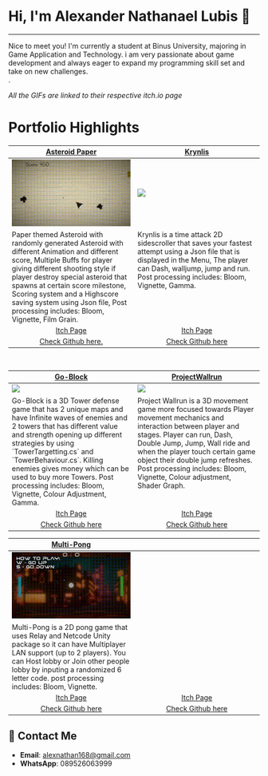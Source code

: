 # Hi, I'm Alexander Nathanael Lubis 👋
---
Nice to meet you! I'm currently a student at Binus University, majoring in Game Application and Technology. i am very passionate about game development and always eager to expand my programming skill set and take on new challenges. </br>.

*All the GIFs are linked to their respective itch.io page*

# Portfolio Highlights
<table width="100%">
  <thead>
    <tr>
      <th width="50%"><a href="https://alexnathan.itch.io/asteroid-paper">Asteroid Paper</a></th>
      <th width="50%"><a href="https://alexnathan.itch.io/krynlis">Krynlis</a></th>
    </tr>
    
  </thead>
  <tbody>
    <tr>
      <td><img src="https://github.com/Alexander-NL/Alexander-NL/blob/main/AsteroidPaper.gif"/></td>
      <td><img src="https://github.com/Alexander-NL/Alexander-NL/blob/main/Krynlis.gif"/></td>
    </tr>
    <tr>
      <td valign="text-top">Paper themed Asteroid with randomly generated Asteroid with different Animation and different score, Multiple Buffs for player giving different shooting style if player destroy special asteroid that spawns at certain score milestone, Scoring system and a Highscore saving system using Json file, Post processing includes: Bloom, Vignette, Film Grain.</td>
      <td valign="text-top">Krynlis is a time attack 2D sidescroller that saves your fastest attempt using a Json file that is displayed in the Menu, The player can Dash, walljump, jump and run. Post processing includes: Bloom, Vignette, Gamma. </td>
    </tr>
    <tr>
      <td align="center"><a href="https://alexnathan.itch.io/asteroid-paper">Itch Page</a></td>
      <td align="center"><a href="https://alexnathan.itch.io/krynlis">Itch Page</a></td>
    </tr>
    <tr>
      <td align="center"><a href="https://github.com/Alexander-NL/Asteroid-Paper"> Check Github here.</a></td>
      <td align="center"><a href="https://github.com/Alexander-NL/Krynlis"> Check Github here</a></td>
    </tr>
  </tbody>
</table>

<br>

<table width="100%">
  <thead>
    <tr>
      <th width="50%"><a href=" ">Go-Block</a></th>
      <th width="50%"><a href="https://alexnathan.itch.io/project-wallrun">ProjectWallrun<a></th>
    </tr>
  </thead>
  <tbody>
    <tr>
      <td><img src="https://github.com/Alexander-NL/Alexander-NL/blob/main/Tower-Def.gif"/></td>
      <td><img src="https://github.com/Alexander-NL/Alexander-NL/blob/main/3Dplatformer.gif"/></td>
    </tr>
    <tr>
      <td valign="text-top">Go-Block is a 3D Tower defense game that has 2 unique maps and have Infinite waves of enemies and 2 towers that has different value and strength opening up different strategies by using `TowerTargetting.cs` and `TowerBehaviour.cs`. Killing enemies gives money which can be used to buy more Towers. Post processing includes: Bloom, Vignette, Colour Adjustment, Gamma.</td>
      <td valign="text-top">Project Wallrun is a 3D movement game more focused towards Player movement mechanics and interaction between player and stages. Player can run, Dash, Double Jump, Jump, Wall ride and when the player touch certain game object their double jump refreshes. Post processing includes: Bloom, Vignette, Colour adjustment, Shader Graph.</td>
    </tr>
    <tr>
      <td align="center"><a href=" ">Itch Page</a></td>
      <td align="center"><a href="https://alexnathan.itch.io/project-wallrun">Itch Page</a></td>
    </tr>
    <tr>
      <td align="center"><a href="https://github.com/fajarnadril/TowerDefense/tree/AlexVersion"> Check Github here </a></td>
      <td align="center"><a href="https://github.com/Alexander-NL/ProjectWallRun"> Check Github here </a></td>
    </tr>
  </tbody>
</table>

<table width="100%">
  <thead>
    <tr>
      <th width="50%"><a href="https://alexnathan.itch.io/pong">Multi-Pong</a></th>
      <th width="50%"><a href=" "><a></th>
    </tr>
  </thead>
  <tbody>
    <tr>
      <td><img src="https://github.com/Alexander-NL/Alexander-NL/blob/main/NewPong.gif"/></td>
      <td><img src=" "/></td>
    </tr>
    <tr>
      <td valign="text-top">Multi-Pong is a 2D pong game that uses Relay and Netcode Unity package so it can have Multiplayer LAN support (up to 2 players). You can Host lobby or Join other people lobby by inputing a randomized 6 letter code. post processing includes: Bloom, Vignette.</td>
      <td valign="text-top"> </td>
    </tr>
    <tr>
      <td align="center"><a href="https://alexnathan.itch.io/pong">Itch Page</a></td>
      <td align="center"><a href=" ">Itch Page</a></td>
    </tr>
    <tr>
      <td align="center"><a href="https://github.com/Alexander-NL/PONG.final"> Check Github here </a></td>
      <td align="center"><a href=" "> Check Github here </a></td>
    </tr>
  </tbody>
</table>

## 📩 Contact Me
- **Email**: alexnathan168@gmail.com
- **WhatsApp**: 089526063999
